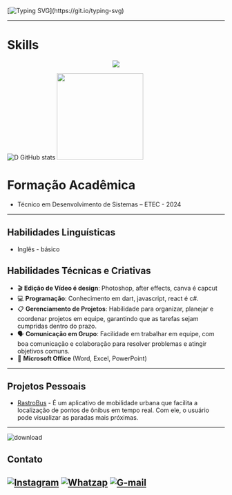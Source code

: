 [![Typing SVG](https://readme-typing-svg.demolab.com/?lines=olá,+meu+nome+é+Danilo;)](https://git.io/typing-svg)
    
---
# Skills
<p align="center">
    <img src="https://skillicons.dev/icons?i=flutter,mysql,js,nodejs,react," />
</p>

<!--status-->
![D GitHub stats](https://github-readme-stats.vercel.app/api?username=daniykt\&show_icons=true\&title_color=fff\&icon_color=79ff97\&text_color=9f9f9f\&bg_color=151515)
<img src="https://i.pinimg.com/736x/16/84/fe/1684fe8a4db312f1714827f123ddffbe.jpg" width="200">


# Formação Acadêmica
- Técnico em Desenvolvimento de Sistemas – ETEC - 2024

---

## Habilidades Linguísticas  
- Inglês - básico

## Habilidades Técnicas e Criativas  
- 🎬 **Edição de Vídeo é design**: Photoshop, after effects, canva é capcut  
- 💻 **Programação**: Conhecimento em dart, javascript, react é c#.
- 📋 **Gerenciamento de Projetos**: Habilidade para organizar, planejar e coordenar projetos em equipe, garantindo que as tarefas sejam cumpridas dentro do prazo.  
- 🗣️ **Comunicação em Grupo**: Facilidade em trabalhar em equipe, com boa comunicação e colaboração para resolver problemas e atingir objetivos comuns.  
- 📄 **Microsoft Office** (Word, Excel, PowerPoint)

---

## Projetos Pessoais  

- [RastroBus](https://github.com/daniykt/RastroBus) - É um aplicativo de mobilidade urbana que facilita a localização de pontos de ônibus em tempo real. Com ele, o usuário pode visualizar as paradas mais próximas.

---

<!-- GIF -->
![download](https://github.com/user-attachments/assets/b9145696-10c2-4a3f-94ae-5f12da0d7d79)

<!-- Links -->
## Contato
[![Instagram](https://img.shields.io/badge/Instagram-E4405F?style=for-the-badge&logo=instagram&logoColor=white)](https://www.instagram.com/daniykt/)
[![Whatzap](https://img.shields.io/badge/WhatsApp-25D366?style=for-the-badge&logo=whatsapp&logoColor=white)](Https://wa.me/5516988608371)
[![G-mail](https://img.shields.io/badge/Gmail-D14836?style=for-the-badge&logo=gmail&logoColor=white)](mailto:daniykt7@gmail.com)
---
